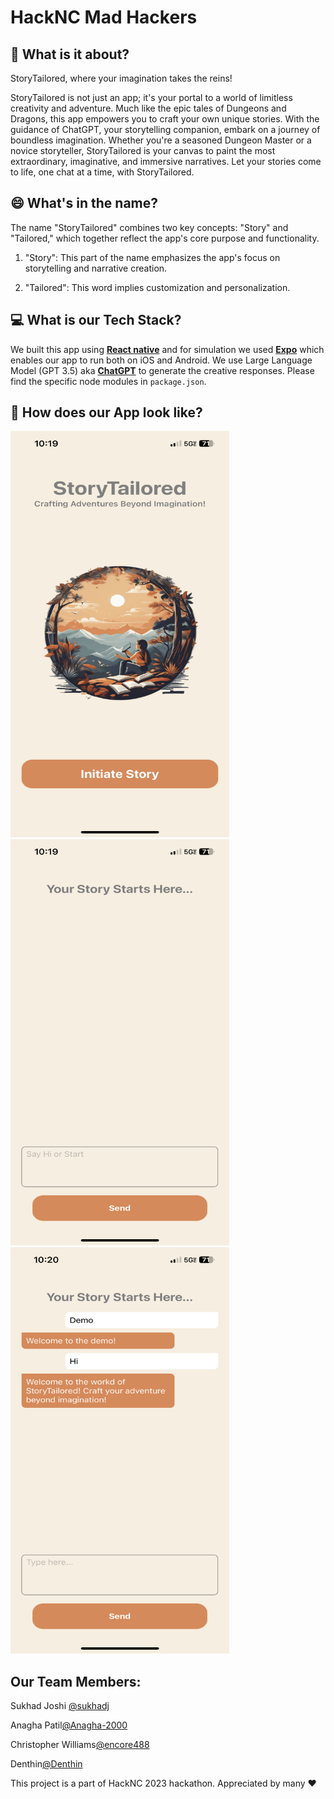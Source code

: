 # HackNC Mad Hackers

## :rocket: What is it about? 

StoryTailored, where your imagination takes the reins! 

StoryTailored is not just an app; it's your portal to a world of limitless creativity and adventure. Much like the epic tales of Dungeons and Dragons, this app empowers you to craft your own unique stories. With the guidance of ChatGPT, your storytelling companion, embark on a journey of boundless imagination. Whether you're a seasoned Dungeon Master or a novice storyteller, StoryTailored is your canvas to paint the most extraordinary, imaginative, and immersive narratives. Let your stories come to life, one chat at a time, with StoryTailored.

## 😄 What's in the name?

The name "StoryTailored" combines two key concepts: "Story" and "Tailored," which together reflect the app's core purpose and functionality.

1. "Story": This part of the name emphasizes the app's focus on storytelling and narrative creation.

2. "Tailored": This word implies customization and personalization.

## 💻 What is our Tech Stack?

We built this app using [**React native**](https://reactnative.dev/docs/environment-setup) and for simulation we used [**Expo**](https://docs.expo.dev/get-started/installation/) which enables our app to run both on iOS and Android.
We use Large Language Model (GPT 3.5) aka [**ChatGPT**](https://chat.openai.com/) to generate the creative responses. 
Please find the specific node modules in `package.json`.

## :iphone: How does our App look like?

<img height="650" width="350" src = "assets/images/welcomeScreen.PNG">
<img height="650" width="350" src = "assets/images/HomeScreen.PNG">         
<img height="650" width="350" src = "assets/images/HomeScreenChat.PNG">  

## Our Team Members:
Sukhad Joshi [@sukhadj](https://github.com/sukhadj)

Anagha Patil[@Anagha-2000](https://github.com/Anagha-2000)

Christopher Williams[@encore488](https://github.com/encore488)

Denthin[@Denthin](https://github.com/Denthin)

This project is a part of HackNC 2023 hackathon. Appreciated by many :heart: